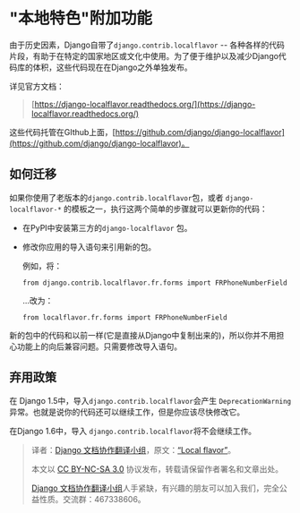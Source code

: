 # "本地特色"附加功能

由于历史因素，Django自带了`django.contrib.localflavor` -- 各种各样的代码片段，有助于在特定的国家地区或文化中使用。为了便于维护以及减少Django代码库的体积，这些代码现在在Django之外单独发布。

详见官方文档：

> [https://django-localflavor.readthedocs.org/](https://django-localflavor.readthedocs.org/)

这些代码托管在GIthub上面，[https://github.com/django/django-localflavor](https://github.com/django/django-localflavor)。

## 如何迁移

如果你使用了老版本的`django.contrib.localflavor`包，或者 `django-localflavor-*` 的模板之一，执行这两个简单的步骤就可以更新你的代码：

*   在PyPI中安装第三方的`django-localflavor` 包。

*  修改你应用的导入语句来引用新的包。

    例如，将：

    ```
    from django.contrib.localflavor.fr.forms import FRPhoneNumberField

    ```

    ...改为：

    ```
    from localflavor.fr.forms import FRPhoneNumberField

    ```

新的包中的代码和以前一样(它是直接从Django中复制出来的)，所以你并不用担心功能上的向后兼容问题。只需要修改导入语句。

## 弃用政策

在 Django 1.5中，导入`django.contrib.localflavor`会产生 `DeprecationWarning`异常。也就是说你的代码还可以继续工作，但是你应该尽快修改它。

在Django 1.6中，导入 `django.contrib.localflavor`将不会继续工作。

> 译者：[Django 文档协作翻译小组](http://python.usyiyi.cn/django/index.html)，原文：[“Local flavor”](https://docs.djangoproject.com/en/1.8/topics/localflavor/)。
>
> 本文以 [CC BY-NC-SA 3.0](http://creativecommons.org/licenses/by-nc-sa/3.0/cn/) 协议发布，转载请保留作者署名和文章出处。
>
> [Django 文档协作翻译小组](http://python.usyiyi.cn/django/index.html)人手紧缺，有兴趣的朋友可以加入我们，完全公益性质。交流群：467338606。
